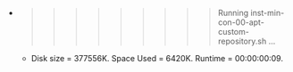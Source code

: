 * >>>>>>>>> Running inst-min-con-00-apt-custom-repository.sh ...
  * Disk size = 377556K. Space Used = 6420K. Runtime = 00:00:00:09.
